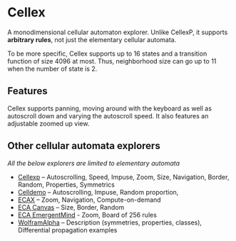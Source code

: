 # Cellex

A monodimensional cellular automaton explorer. Unlike CellexP, it supports
**arbitrary rules**, not just the elementary cellular automata.

To be more specific, Cellex supports up to 16 states and a transition function of size 4096 at most. Thus, neighborhood size can go up to 11 when the number of state is 2.

## Features

Cellex supports panning, moving around with the keyboard as well as autoscroll down and varying the autoscroll speed. It also features an adjustable zoomed up view.

## Other cellular automata explorers

_All the below explorers are limited to elementary automata_

- [Cellexp](https://mathieucaroff.com/cellexp) – Autoscrolling, Speed, Impuse, Zoom, Size, Navigation, Border, Random, Properties, Symmetrics
- [Celldemo](http://devinacker.github.io/celldemo/) – Autoscrolling, Impuse, Random proportion,
- [ECAX](https://www.xanxys.net/ecax/) – Zoom, Navigation, Compute-on-demand
- [ECA Canvas](http://www.cs.swan.ac.uk/~csandy/research/play/ca/) – Size, Border, Random
- [ECA EmergentMind](http://www.emergentmind.com/elementary-cellular-automata) - Zoom, Board of 256 rules
- [WolframAlpha](https://www.wolframalpha.com/input/?i=rule+110) – Description (symmetries, properties, classes), Differential propagation examples
